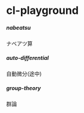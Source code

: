 # cl-playground

##### nabeatsu

ナベアツ算


##### auto-differential

自動微分(途中)


##### group-theory

群論
